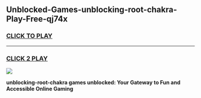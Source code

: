 
## Unblocked-Games-unblocking-root-chakra-Play-Free-qj74x
<h3>
<a href="https://premium76.site?title=unblocking-root-chakra&ref=20M">CLICK TO PLAY</a></h3>
<hr>

<h3>
<a href="https://premium76.site?title=unblocking-root-chakra&ref=20M">CLICK 2 PLAY</a>
  
</h3>

<a href="https://premium76.site?title=unblocking-root-chakra&ref=19M"><img src="https://clearcache.store/games.png"></a>


**unblocking-root-chakra games unblocked: Your Gateway to Fun and Accessible Online Gaming**
